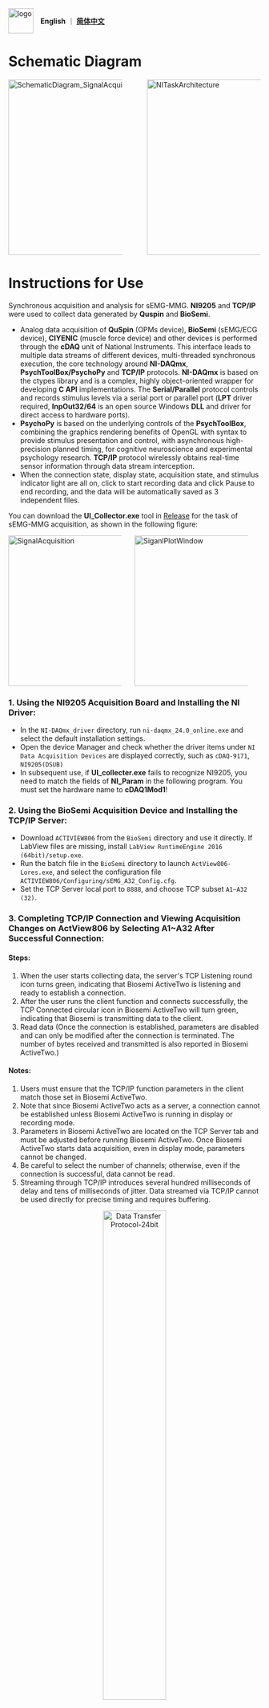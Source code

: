 <div style="display: flex; align-items: center; gap: 1em;">
  <img src="https://github.com/user-attachments/assets/b04f1bf5-3ece-43a2-8388-e098fa0c9168" alt="logo" style="height: 50px; object-fit: contain;">
  <div>
    <a><b>English</b></a>
    ｜
    <a href="https://github.com/transover/sEMG-MMG_SYNC/blob/main/en/README.md"><b>简体中文</b></a>
  </div>
</div>

# Schematic Diagram
<div style="display: flex; flex-wrap: nowrap; align-items: center; justify-content: space-between;">
  <img src="https://github.com/transover/sEMG-MMG_SYNC/blob/main/en/SchematicDiagram_SignalAcquisition.svg" alt="SchematicDiagram_SignalAcquisition" style="height: 350px; max-width: 45%; object-fit: contain;">
  <img src="https://github.com/transover/sEMG-MMG_SYNC/blob/main/en/NITaskArchitecture.svg" alt="NITaskArchitecture" style="height: 350px; max-width: 45%; object-fit: contain;">
</div>

# Instructions for Use
Synchronous acquisition and analysis for sEMG-MMG. **NI9205** and **TCP/IP** were used to collect data generated by **Quspin** and **BioSemi**.
- Analog data acquisition of **QuSpin** (OPMs device), **BioSemi** (sEMG/ECG device), **CIYENIC** (muscle force device) and other devices is performed through the **cDAQ** unit of National Instruments. This interface leads to multiple data streams of different devices, multi-threaded synchronous execution, the core technology around **NI-DAQmx**, **PsychToolBox/PsychoPy** and **TCP/IP** protocols. **NI-DAQmx** is based on the ctypes library and is a complex, highly object-oriented wrapper for developing **C API** implementations. The **Serial/Parallel** protocol controls and records stimulus levels via a serial port or parallel port (**LPT** driver required, **InpOut32/64** is an open source Windows **DLL** and driver for direct access to hardware ports).
- **PsychoPy** is based on the underlying controls of the **PsychToolBox**, combining the graphics rendering benefits of OpenGL with syntax to provide stimulus presentation and control, with asynchronous high-precision planned timing, for cognitive neuroscience and experimental psychology research. **TCP/IP** protocol wirelessly obtains real-time sensor information through data stream interception.
- When the connection state, display state, acquisition state, and stimulus indicator light are all on, click to start recording data and click Pause to end recording, and the data will be automatically saved as 3 independent files.
  
You can download the **UI_Collector.exe** tool in <a href="https://github.com/transover/sEMG-MMG_SYNC/releases/UI_Collector">Release</a> for the task of sEMG-MMG acquisition, as shown in the following figure:

<div style="display: flex; flex-wrap: nowrap; align-items: center; gap: 5%; overflow: hidden;">
  <img src="https://github.com/transover/sEMG-MMG_SYNC/blob/main/ExampleData/SignalAcquisition.gif" alt="SignalAcquisition" style="height: 300px; width: auto; max-width: 45%; object-fit: scale-down;">
  <img src="https://github.com/transover/sEMG-MMG_SYNC/blob/main/ExampleData/SignalPlot.jpg" alt="SiganlPlotWindow" style="height: 300px; width: auto; max-width: 45%; object-fit: scale-down;">
</div>

### 1. Using the NI9205 Acquisition Board and Installing the NI Driver:
- In the `NI-DAQmx_driver` directory, run `ni-daqmx_24.0_online.exe` and select the default installation settings.
- Open the device Manager and check whether the driver items under `NI Data Acquisition Devices` are displayed correctly, such as `cDAQ-9171`, `NI9205(DSUB)`
- In subsequent use, if **UI_collecter.exe** fails to recognize NI9205, you need to match the fields of **NI_Param** in the following program. You must set the hardware name to **cDAQ1Mod1**!

### 2. Using the BioSemi Acquisition Device and Installing the TCP/IP Server:
- Download `ACTIVIEW806` from the `BioSemi` directory and use it directly. If LabView files are missing, install `LabView RuntimeEngine 2016 (64bit)/setup.exe`.
- Run the batch file in the `BioSemi` directory to launch `ActView806-Lores.exe`, and select the configuration file `ACTIVIEW806/Configuring/sEMG_A32_Config.cfg`.
- Set the TCP Server local port to `8888`, and choose TCP subset `A1~A32 (32)`.

### 3. Completing TCP/IP Connection and Viewing Acquisition Changes on ActView806 by Selecting A1~A32 After Successful Connection:
#### Steps:
1. When the user starts collecting data, the server's TCP Listening round icon turns green, indicating that Biosemi ActiveTwo is listening and ready to establish a connection.
2. After the user runs the client function and connects successfully, the TCP Connected circular icon in Biosemi ActiveTwo will turn green, indicating that Biosemi is transmitting data to the client.
3. Read data (Once the connection is established, parameters are disabled and can only be modified after the connection is terminated. The number of bytes received and transmitted is also reported in Biosemi ActiveTwo.)

#### Notes:
1. Users must ensure that the TCP/IP function parameters in the client match those set in Biosemi ActiveTwo.
2. Note that since Biosemi ActiveTwo acts as a server, a connection cannot be established unless Biosemi ActiveTwo is running in display or recording mode.
3. Parameters in Biosemi ActiveTwo are located on the TCP Server tab and must be adjusted before running Biosemi ActiveTwo. Once Biosemi ActiveTwo starts data acquisition, even in display mode, parameters cannot be changed.
4. Be careful to select the number of channels; otherwise, even if the connection is successful, data cannot be read.
5. Streaming through TCP/IP introduces several hundred milliseconds of delay and tens of milliseconds of jitter. Data streamed via TCP/IP cannot be used directly for precise timing and requires buffering.

<p align="center">
  <img src="https://github.com/user-attachments/assets/20d02826-d712-421e-8cf5-1f521aea045d" alt="Data Transfer Protocol-24bit" style="height: auto; width: 50%; object-fit: scale-down;">
</p>

#### Parameters (TCP/IP parameters used for connecting with Biosemi):
- IP address (host):
    If running on the same machine as Biosemi ActiveTwo, set it to **127.0.0.1**. Otherwise, use the IP address of the machine running Biosemi ActiveTwo.
- Port (port):
    The port used for communication. It must match the port reported by the TCP server in Biosemi ActiveTwo. The default value is **8888**.
- Samples per packet (tcpsamples):
    This defines the number of sample points included in each packet sent by Biosemi ActiveTwo. It depends on the sampling rate chosen by the user.
- Bytes per sample (bytes):
    This defines the number of bytes used to represent each sample. It is fixed regardless of the sampling rate and cannot be changed by the user.
- Channels + triggers (channels):
    This shows the number of selected channels (plus triggers). It is controlled by the channels setting, which will be described later in the parameters section dedicated to EMG data (section: Biosemi parameters).
    This value must match the one reported by Biosemi ActiveTwo.
```        
class Param:
    """
    Data Acquisition Parameter Control Class
    """
    device = None                    # ActiveTwo device instance
    host = '127.0.0.1'               # Host IP address
    port = 8888                      # Port number
    SampleFrequency = 2048           # Sampling rate (Hz), recommended value: 2048
    ChannelNum = 32                  # Number of channels
    tcpsamples = 4                   # Samples per packet
    gain = 0.03125                   # Signal gain
    bytes_data = b''                 # Temporary storage for raw byte data of all channel samples in a packet

    Status = 'off'                                     # Acquisition status ('on' = running, 'off' = stopped)
    SampleNum = 1                                      # Number of collected samples, including initial point
    BufferSize = 128                                   # Buffer size (number of samples)
    time_start, time_end = None, None                  # Task start and end timestamps (datetime objects)
    Duration = None                                    # Total recording duration (in seconds)
    IsRecording = False                                # Whether to write data to file in real time
    WindowLength = 20                                  # Length of the data window (seconds) for displaying recent samples; 
                                                       # if too large (>1500) it may cause stream buffer overflow errors
    FileName = './GUI_Output/Data/BioSemiData.txt'     # Path for saving recorded data

    Unit = 'uV'  # Data unit
    buffer = np.zeros((ChannelNum, BufferSize))     # Buffer array of size (channels × buffer_size), e.g., 32×128
    time = np.linspace(0, SampleNum / SampleFrequency, num=SampleNum, endpoint=False)  # Time vector (includes 0 at the start), size: samples
    data = np.zeros((ChannelNum, SampleNum))        # Data array (includes initial zeros), size: channels × samples
```
```
class NI_Param:
    """
    NI Acquisition Parameters (Parameters)
    """
    DeviceTypeName = 'NI9205'                          # Hardware name of the acquisition card (for reference only, not used in the program)
    DeviceName = 'cDAQ1Mod1'                           # Device name (can be found in NI-MAX, e.g., cDAQ1Mod1)
    Status = 'on'                                      # Acquisition status ('on' means reading, 'off' means stopped)
    SampleFrequency = 1000                             # Sampling rate (Hz), recommended value is 1000
    SampleNum = 1                                      # Number of sample points, including the starting point
    DropSampleNum = 1                                  # Number of sample points collected before recording starts
    callback_samples = 0                               # Actual amount of data read per channel in the callback
    BufferSize = 100                                   # Data buffer size per channel
    CallbackSize = BufferSize                          # Threshold of data amount to trigger the callback
    buffer_in_size_cfg = round(BufferSize * 1)         # Internal buffer size, for clock configuration
    ChannelNum = 30                                    # Number of valid AI channels set for the NI device (NI9205 has 10 physical slots; OPMs use Bx, By, and Bz axes per slot, resulting in 30 AI channels)
    Unit = 'V'                                         # Unit of the data
    MaxVoltage, MinVoltage = 10.0, -10.0               # Maximum and minimum analog voltages (V)
    time_start, time_end = None, None                  # Start and end times of the task (datetime, when "start" is clicked)
    time_start_acquire, time_end_acquire = None, None  # Start and end times of data acquisition (datetime, when "record" is clicked)
    Duration = None                                    # Total recording duration (s)
    IsRecording = False                                # Whether real-time file writing is enabled
    WindowLength = 10                                  # Length of the latest data window (s); defines maximum data size; if too large (>1500), may cause stream buffer overflow errors
    start_time_list = []                               # List of timestamps for each task start
    stop_time_list = []                                # List of timestamps for each task pause
    FileDir = './GUI_Output/Data'                      # Directory for saving data
    FileName = 'NewTempData.txt'                       # Filename for saving data
    FilePath = os.path.join(FileDir, FileName)         # Full path for saving data
```

### 4. Launch UI_Collector and Follow Help Instructions to Complete Data Acquisition
> 1.  Launch the software. If the NI9205 is connected properly, the **[Connection Status]** indicator will light up; otherwise, an error message will pop up.
> 2.  Check **[Enable EMG]** to light up the **[EMG]** indicator.
> 3.  Enter the stimulus information and click **[STI On]**. An experiment paradigm prompt will appear; click **[OK]** to light up the **[Stimulus]** indicator.
> 4.  Click **[Record]** to light up the **[Acquisition Status]** indicator, indicating that data streams are being written to file in real time (to accurately record timestamps, you must click **[Record]** to enter recording mode before clicking **[Start]**).
> 5.  Click **[Start]** to light up the **[Display Status]** indicator, indicating that the NI task is active and data collection and display have started (if **[Record]** is not clicked, data will be previewed but not saved).
> 6.  Click **[Stop]** to turn off both **[Display Status]** and **[Acquisition Status]** indicators, indicating that the acquisition or preview task is paused (in stimulus presentation mode, **[Start]** cannot be clicked again).
> 7.  Click **[Close]** to turn off all indicators, indicating that the task has ended. To start a new acquisition, the software must be restarted.
> 8.  Click **[Save]** (not needed in recording mode) to save partial data from the graph into a custom file (Note: it is not recommended for saving all data, as real-time data can be saved automatically. Long-term recording with this method requires a large amount of memory).
> 9.  Click the toolbar **[Export (PDF)]** to export experimental information as a PDF file.
> 10. Click the toolbar **[View Timing]** to view timing information and compare the start and end times and delays of different modalities.
> 11. Click the toolbar **[Plot Image]** to plot high-resolution images and preview collected data.
> 12. Check **[Enable Filter]** to filter real-time images without affecting the written data.
> 13. Check **[Enable Unit]** to switch data units for real-time images and automatically convert values (configurable in **[Tab Config]** under channel modality settings).
> 14. Click **[Choose CH]** to switch the displayed channels.
> 15. The control bar widgets allow play, pause, global view, zoom, and removal control of real-time images.
> 16. Hover the mouse over any button to view its function information.

### 5. If Parallel Port Triggering is Needed, Follow Help Instructions to Configure Additional Driver Files
<p align="center">
  <img src="https://github.com/user-attachments/assets/cb5fd44a-fc6f-4f79-b5d3-36074266ab10" alt="Example of signal acquisition process" style="height: auto; width: 80%; object-fit: scale-down;">
</p>

------------------------------------------------------------------------------------------------------------------------------------------------------------------
# License
- The texts, code, images, photos, and videos in this repository are licensed under [BSL-1.0 license](https://github.com/transover/sEMG-MMG_SYNC/blob/main/LICENSE)

# Optimization
### **✨ New Function**  
- New functions such as **Magnetomyography (MMG)**, **Electromyography (EMG)**, **Muscle Power Assessment (MPA)** have been added.
- The main interface supports translation between Chinese and English by **[Settings]** in the menubar
- Enable preloading of subject information, real-time data acquisition, display and saving, and uses process isolation and asynchronous execution in multiple tasks. There is no need to worry about conflicts in tasks such as audio stimulation, data collection, real-time data file writing and dynamic image display.
- Added PDF export function and timing viewing function.
- The **NI9205** hardware voltage bias has been added. The baseline voltage detected when no hardware is connected (which can be regarded as a constant amount for a short period of time) has been software-calibrated in the program (updated on `2024-5-16 23:08`).
- After clicking the button **[Record]**, enter the automatic save mode. The save location is in the `./GUI_Output` directory of the same directory as exe. The data composition can be seen in `./Help`.

### **⚡ Improvement**  
- **Performance Enhancement**: Developed in environments like `gcc` and `python310`, compiled into `C` project files, achieving a speed increase of over 30% for the modules.  
- **Accuracy Improvement**: Leveraged low-level control through `PsychToolBox` to achieve sub-millisecond stimulus delay, with state markers ensuring data synchronization across different virtual channels.  
- **Compilation Optimization**: Disabled slow operations such as `LTO` and debug symbols, streamlined dependencies for parallel packaging, significantly reducing library resource dependencies, dynamic library calls, and external dependency issues.  
- **UI Enhancement**: Developed using the `ctypes` library, supporting the `nidaqmx` library (implementing complex, highly object-oriented wrappers around the `NI-DAQmx C API`).  

### **🐛 Bug Fixes**  
- It perfectly solved the `stream` buffer overflow error that occurred in the task of `nidaqmx`, avoiding data loss in long-term tasks (This error was caused by the accumulation of data volume leading to heavy memory burden, resulting in a delay of assignment operation for about 30 minutes, and then callback delay).
- Fixed thread crash issues caused by `Process finished with exit code -1073741819 (0xC0000005)` access violation errors.  
- Resolved missing driver compatibility issues for `psychopy.parallel._inpout`.  
- Fixed `UnboundLocalError`, `FileNotFoundError`, and crash issues caused by missing temporary compressed packages (embedded resources).  

### **📦 Dependency Updates**  
- Upgraded `psychopy` to version 2023.
- Please ensure that the parallel driver is correctly configured to prevent the `_inpout` dependency of psychopy from reporting errors(**Important**). Otherwise, delete the `inpout32.dll`, `inpoutx64.dll` or `dlportio` related files in the  directory: `C:\Windows\System32`.
- File resources are located under the `./GUI_Package` directory in the compressed package, where users can modify participant information files (csv) and bias files (pkl).  

### **⬇️ Download Links**  
- **Windows**: [nidaqmx API](https://nidaqmx-python.readthedocs.io/en/latest/index.html)  [ni-daqmx_24.0_online.exe](https://github.com/transover/sEMG-MMG_SYNC/releases/NI9205)
- **Windows**: [ActiView806.exe](https://www.biosemi.com/download.htm)  

### **🙏 Others**  
- If this content is helpful to you, please click **Star** :star:  on the top right corner of the page to show your support. Thank you!
- If you encounter any issues, please contact the author at `transover@buaa.edu.cn` for support. 

